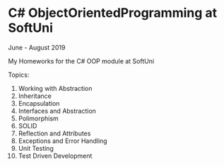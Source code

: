 # C# ObjectOrientedProgramming at SoftUni
June - August 2019

My Homeworks for the C# OOP module at SoftUni

Topics:
  01. Working with Abstraction
  02. Inheritance
  03. Encapsulation
  04. Interfaces and Abstraction
  05. Polimorphism
  06. SOLID
  07. Reflection and Attributes
  08. Exceptions and Error Handling
  09. Unit Testing
  10. Test Driven Development